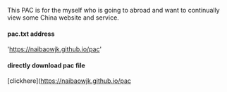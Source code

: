This PAC is for the myself who is going to abroad and want to continually view some China website and service.
#### pac.txt address
'https://naibaowjk.github.io/pac'
#### directly download pac file
[clickhere](https://naibaowjk.github.io/pac
